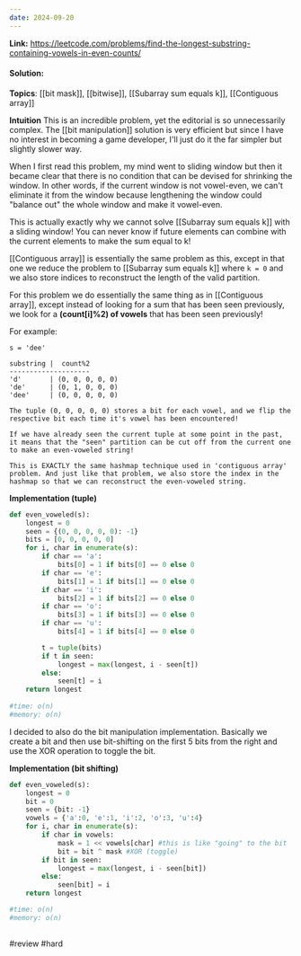 ```yaml
---
date: 2024-09-20
---
```

**Link:** https://leetcode.com/problems/find-the-longest-substring-containing-vowels-in-even-counts/
#### Solution:

**Topics**: [[bit mask]], [[bitwise]], [[Subarray sum equals k]], [[Contiguous array]]

**Intuition**
This is an incredible problem, yet the editorial is so unnecessarily complex. The [[bit manipulation]] solution is very efficient but since I have no interest in becoming a game developer, I'll just do it the far simpler but slightly slower way. 

When I first read this problem, my mind went to sliding window but then it became clear that there is no condition that can be devised for shrinking the window. In other words, if the current window is not vowel-even, we can't eliminate it from the window because lengthening the window could "balance out" the whole window and make it vowel-even. 

This is actually exactly why we cannot solve [[Subarray sum equals k]] with a sliding window! You can never know if future elements can combine with the current elements to make the sum equal to k! 

[[Contiguous array]] is essentially the same problem as this, except in that one we reduce the problem to [[Subarray sum equals k]] where `k = 0` and we also store indices to reconstruct the length of the valid partition. 

For this problem we do essentially the same thing as in [[Contiguous array]], except instead of looking for a sum that has been seen previously, we look for a **(count[i]%2) of vowels** that has been seen previously!

For example:
```
s = 'dee'

substring |  count%2 
--------------------
'd'       | (0, 0, 0, 0, 0)
'de'      | (0, 1, 0, 0, 0)
'dee'     | (0, 0, 0, 0, 0)

The tuple (0, 0, 0, 0, 0) stores a bit for each vowel, and we flip the respective bit each time it's vowel has been encountered!

If we have already seen the current tuple at some point in the past, it means that the "seen" partition can be cut off from the current one to make an even-voweled string! 

This is EXACTLY the same hashmap technique used in 'contiguous array' problem. And just like that problem, we also store the index in the hashmap so that we can reconstruct the even-voweled string.
```

**Implementation (tuple)**
```python
def even_voweled(s):
	longest = 0
	seen = {(0, 0, 0, 0, 0): -1}
	bits = [0, 0, 0, 0, 0]
	for i, char in enumerate(s):
		if char == 'a':
			bits[0] = 1 if bits[0] == 0 else 0
		if char == 'e':
			bits[1] = 1 if bits[1] == 0 else 0
		if char == 'i':
			bits[2] = 1 if bits[2] == 0 else 0
		if char == 'o':
			bits[3] = 1 if bits[3] == 0 else 0
		if char == 'u':
			bits[4] = 1 if bits[4] == 0 else 0

		t = tuple(bits) 
		if t in seen:
			longest = max(longest, i - seen[t])
		else:
			seen[t] = i
	return longest
	
#time: o(n)
#memory: o(n)
```

I decided to also do the bit manipulation implementation. Basically we create a bit and then use bit-shifting on the first 5 bits from the right and use the XOR operation to toggle the bit. 

**Implementation (bit shifting)**
```python
def even_voweled(s):
	longest = 0
	bit = 0
	seen = {bit: -1}
	vowels = {'a':0, 'e':1, 'i':2, 'o':3, 'u':4}
	for i, char in enumerate(s):
		if char in vowels:
			mask = 1 << vowels[char] #this is like "going" to the bit
			bit = bit ^ mask #XOR (toggle)
		if bit in seen:
			longest = max(longest, i - seen[bit])
		else:
			seen[bit] = i
	return longest

#time: o(n)
#memory: o(n)
		
```

#review 
#hard 


